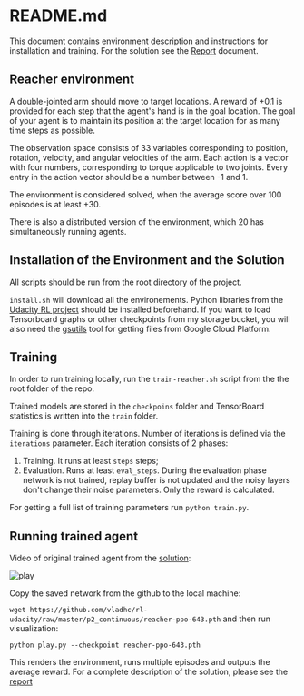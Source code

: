 # README.md

This document contains environment description and instructions for installation and training. For the solution see the [Report](./Report.md) document.

## Reacher environment

A double-jointed arm should move to target locations. A reward of +0.1 is provided for each step that the agent's hand is in the goal location. The goal of your agent is to maintain its position at the target location for as many time steps as possible.

The observation space consists of 33 variables corresponding to position, rotation, velocity, and angular velocities of the arm. Each action is a vector with four numbers, corresponding to torque applicable to two joints. Every entry in the action vector should be a number between -1 and 1.

The environment is considered solved, when the average score over 100 episodes is at least +30.

There is also a distributed version of the environment, which 20 has simultaneously running agents.

## Installation of the Environment and the Solution

All scripts should be run from the root directory of the project.

`install.sh` will download all the environements. Python libraries from the [Udacity RL project](https://github.com/udacity/deep-reinforcement-learning) should be installed beforehand. If you want to load Tensorboard graphs or other checkpoints from my storage bucket, you will also need the [gsutils](https://cloud.google.com/storage/docs/gsutil_install) tool for getting files from Google Cloud Platform.

## Training

In order to run training locally, run the `train-reacher.sh` script from the the root folder of the repo.

Trained models are stored in the `checkpoins` folder and TensorBoard statistics is written into the `train` folder.

Training is done through iterations. Number of iterations is defined via the `iterations` parameter. Each iteration consists of 2 phases:

1. Training. It runs at least `steps` steps;
2. Evaluation. Runs at least `eval_steps`. During the evaluation phase network is not trained, replay buffer is not updated and the noisy layers don't change their noise parameters. Only the reward is calculated.

For getting a full list of training parameters run `python train.py`.

## Running trained agent

Video of original trained agent from the [solution](./Report.md):

![play](https://github.com/vladhc/rl-udacity/raw/master/p2_continuous/reacher.gif "Agent playing Reacher environment")

Copy the saved network from the github to the local machine:

`wget https://github.com/vladhc/rl-udacity/raw/master/p2_continuous/reacher-ppo-643.pth` and then run visualization:

`python play.py --checkpoint reacher-ppo-643.pth`

This renders the environment, runs multiple episodes and outputs the average reward.
For a complete description of the solution, please see the [report](./Report.md)
